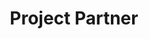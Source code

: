---
draft: false
name: "Austrian Institute of Technology GmbH"
title: "Project Partner"
description: "The Austrian Institute of Technology (AIT) is the largest research company in Austria. The AIT Competence Center for Digital Safety and Security is a high-tech organization for applied research in the security sector. 
"
link: "http://www.ait.ac.at/"
avatar: {
    src: "/public/ait.jpg",
    alt: "Austrian Institute of Technology GmbH"
}
publishDate: "2022-11-09 15:39"
---